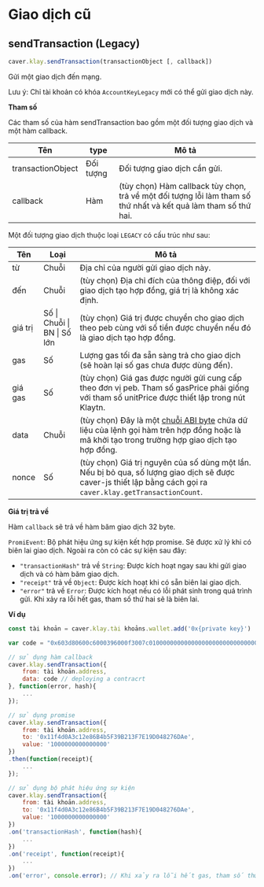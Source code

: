# Giao dịch cũ <a id="legacy-transaction"></a>

## sendTransaction (Legacy) <a id="sendtransaction-legacy"></a>

```javascript
caver.klay.sendTransaction(transactionObject [, callback])
```
Gửi một giao dịch đến mạng.

Lưu ý: Chỉ tài khoản có khóa `AccountKeyLegacy` mới có thể gửi giao dịch này.

**Tham số**

Các tham số của hàm sendTransaction bao gồm một đối tượng giao dịch và một hàm callback.

| Tên               | type      | Mô tả                                                                                                           |
| ----------------- | --------- | --------------------------------------------------------------------------------------------------------------- |
| transactionObject | Đối tượng | Đối tượng giao dịch cần gửi.                                                                                    |
| callback          | Hàm       | (tùy chọn) Hàm callback tùy chọn, trả về một đối tượng lỗi làm tham số thứ nhất và kết quả làm tham số thứ hai. |

Một đối tượng giao dịch thuộc loại `LEGACY` có cấu trúc như sau:

| Tên     | Loại                                   | Mô tả                                                                                                                                                                                                   |
| ------- | --------------------------------------- | ------------------------------------------------------------------------------------------------------------------------------------------------------------------------------------------------------- |
| từ      | Chuỗi                                   | Địa chỉ của người gửi giao dịch này.                                                                                                                                                                    |
| đến     | Chuỗi                                   | (tùy chọn) Địa chỉ đích của thông điệp, đối với giao dịch tạo hợp đồng, giá trị là không xác định.                                                                                                      |
| giá trị | Số &#124; Chuỗi &#124; BN &#124; Số lớn | (tùy chọn) Giá trị được chuyển cho giao dịch theo peb cùng với số tiền được chuyển nếu đó là giao dịch tạo hợp đồng.                                                                                    |
| gas     | Số                                      | Lượng gas tối đa sẵn sàng trả cho giao dịch (sẽ hoàn lại số gas chưa được dùng đến).                                                                                                                    |
| giá gas | Số                                      | (tùy chọn) Giá gas được người gửi cung cấp theo đơn vị peb. Tham số gasPrice phải giống với tham số unitPrice được thiết lập trong nút Klaytn.                                                          |
| data    | Chuỗi                                   | (tùy chọn) Đây là một [chuỗi ABI byte](http://solidity.readthedocs.io/en/latest/abi-spec.html) chứa dữ liệu của lệnh gọi hàm trên hợp đồng hoặc là mã khởi tạo trong trường hợp giao dịch tạo hợp đồng. |
| nonce   | Số                                      | (tùy chọn) Giá trị nguyên của số dùng một lần. Nếu bị bỏ qua, số lượng giao dịch sẽ được caver-js thiết lập bằng cách gọi ra `caver.klay.getTransactionCount`.                                          |

**Giá trị trả về**

Hàm `callback` sẽ trả về hàm băm giao dịch 32 byte.

`PromiEvent`: Bộ phát hiệu ứng sự kiện kết hợp promise. Sẽ được xử lý khi có biên lai giao dịch. Ngoài ra còn có các sự kiện sau đây:

- `"transactionHash"` trả về `String`: Được kích hoạt ngay sau khi gửi giao dịch và có hàm băm giao dịch.
- `"receipt"` trả về `Object`: Được kích hoạt khi có sẵn biên lai giao dịch.
- `"error"` trả về `Error`: Được kích hoạt nếu có lỗi phát sinh trong quá trình gửi. Khi xảy ra lỗi hết gas, tham số thứ hai sẽ là biên lai.

**Ví dụ**

```javascript
const tài khoản = caver.klay.tài khoảns.wallet.add('0x{private key}')

var code = "0x603d80600c6000396000f3007c01000000000000000000000000000000000000000000000000000000006000350463c6888fa18114602d57005b6007600435028060005260206000f3";

// sử dụng hàm callback
caver.klay.sendTransaction({
    from: tài khoản.address,
    data: code // deploying a contracrt
}, function(error, hash){
    ...
});

// sử dụng promise
caver.klay.sendTransaction({
    from: tài khoản.address,
    to: '0x11f4d0A3c12e86B4b5F39B213F7E19D048276DAe',
    value: '1000000000000000'
})
.then(function(receipt){
    ...
});

// sử dụng bộ phát hiệu ứng sự kiện
caver.klay.sendTransaction({
    from: tài khoản.address,
    to: '0x11f4d0A3c12e86B4b5F39B213F7E19D048276DAe',
    value: '1000000000000000'
})
.on('transactionHash', function(hash){
    ...
})
.on('receipt', function(receipt){
    ...
})
.on('error', console.error); // Khi xảy ra lỗi hết gas, tham số thứ hai sẽ là biên lai.
```
